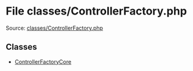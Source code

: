 File classes/ControllerFactory.php
=========

Source: [classes/ControllerFactory.php](https://github.com/PrestaShop/PrestaShop/blob/1.6.0.7/classes/ControllerFactory.php)


Classes
-------

* [ControllerFactoryCore](class.ControllerFactoryCore.md)


